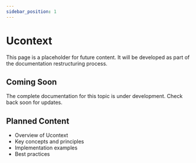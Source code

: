 ```yaml
---
sidebar_position: 1
---
```


# Ucontext

This page is a placeholder for future content. It will be developed as part of the documentation restructuring process.

## Coming Soon

The complete documentation for this topic is under development. Check back soon for updates.

## Planned Content

- Overview of Ucontext
- Key concepts and principles
- Implementation examples
- Best practices

